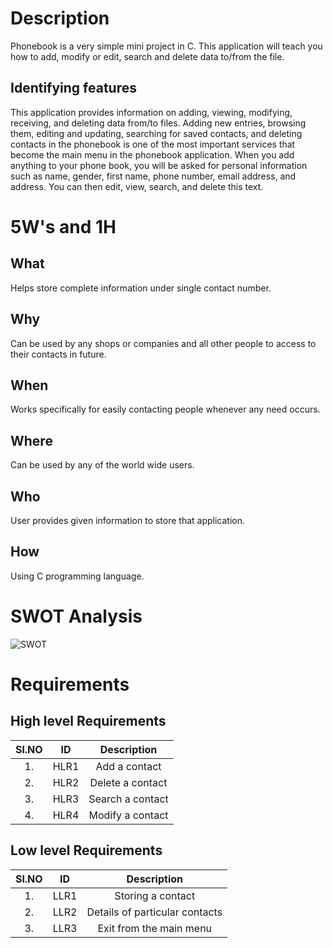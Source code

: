 # Description

Phonebook is a very simple mini project in C. This application will teach you how to add, modify or edit, search and delete data to/from the file.

## Identifying features
This application provides information on adding, viewing, modifying, receiving, and deleting data from/to files. Adding new entries, browsing them, editing and updating, searching for saved contacts, and deleting contacts in the phonebook is one of the most important services that become the main menu in the phonebook application. When you add anything to your phone book, you will be asked for personal information such as name, gender, first name, phone number, email address, and address. You can then edit, view, search, and delete this text.

# 5W's and 1H

## What
Helps store complete information under single contact number.

## Why
Can be used by any shops or companies and all other people to access to their contacts in future.

## When
Works specifically for easily contacting people whenever any need occurs.

## Where
Can be used by any of the world wide users.

## Who
User provides given information to store that application.

## How
Using C programming language.




# SWOT Analysis

![SWOT](https://user-images.githubusercontent.com/57895309/154569361-ec2f8d89-c1b6-4122-94b9-6dee05dadda1.png)



# Requirements

## High level Requirements

|Sl.NO|	ID	|Description|
|:---:|:---:|:---------:|
|1.	|HLR1	|Add a contact|
|2.	|HLR2	|Delete a contact|
|3.	|HLR3 | Search a contact|
|4.	|HLR4  |Modify a contact|

## Low level Requirements

|Sl.NO|	ID	|Description|
|:---:|:---:|:---------:|
|1.	|LLR1	|Storing a contact|
|2.	|LLR2	|Details of particular contacts |
|3.	|LLR3 | Exit from the main menu|




